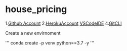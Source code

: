 # house_pricing

1.[Github Account](https://github.com/divyanshu-69)
2.[HerokuAccount]()
[VSCodeIDE]()
4.[GitCLI]()


Create a new envirnoment

'''
conda create -p venv python==3.7  -y 
'''